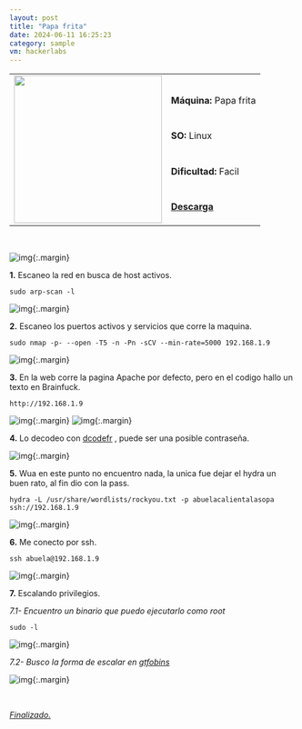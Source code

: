 ```yaml
---
layout: post
title: "Papa frita"
date: 2024-06-11 16:25:23
category: sample
vm: hackerlabs
---
```


<table class="log">
  <tr>
    <td rowspan="5"><img src="/notas/public/img/thehackerlabs/thehackerlabs.png" width=260></td>
    <td></td>
  </tr>
  <tr> <td><strong>Máquina:</strong> Papa frita </td> </tr>
  <tr> <td><strong>SO:</strong> Linux</td> </tr>
  <tr> <td><strong>Dificultad:</strong> <span class="easy">Facil</span></td> </tr>
  <tr> <td><strong><a href="https://thehackerslabs.com/papafrita/" target="_blank"> Descarga</a></strong></td> </tr>
</table>

<br>

![img](/notas/public/img/thehackerlabs/Papafrita/host.png){:.margin}

**1\.** Escaneo la red en busca de host activos.

`sudo arp-scan -l`

![img](/notas/public/img/thehackerlabs/Papafrita/arp.png){:.margin}

**2\.** Escaneo los puertos activos y servicios que corre la maquina. 

`sudo nmap -p- --open -T5 -n -Pn -sCV --min-rate=5000 192.168.1.9`

![img](/notas/public/img/thehackerlabs/Papafrita/nmap.png){:.margin}

**3\.** En la web corre la pagina Apache por defecto, pero en el codigo hallo un texto en Brainfuck.

`http://192.168.1.9`

![img](/notas/public/img/thehackerlabs/Papafrita/80.png){:.margin}
![img](/notas/public/img/thehackerlabs/Papafrita/80code.png){:.margin}

**4\.** Lo decodeo con  [dcodefr](https://www.dcode.fr/brainfuck-language) , puede ser una posible contraseña.

![img](/notas/public/img/thehackerlabs/Papafrita/brainfuck.png){:.margin}

**5\.** Wua en este punto no encuentro nada, la unica fue dejar el hydra un buen rato, al fin dio con la pass.

`hydra -L /usr/share/wordlists/rockyou.txt -p abuelacalientalasopa ssh://192.168.1.9`

![img](/notas/public/img/thehackerlabs/Papafrita/hydra.png){:.margin}

**6\.** Me conecto por ssh.

`ssh abuela@192.168.1.9`

![img](/notas/public/img/thehackerlabs/Papafrita/ssh.png){:.margin}

**7\.** Escalando privilegios.

_7.1- Encuentro un binario que puedo ejecutarlo como root_

`sudo -l`

![img](/notas/public/img/thehackerlabs/Papafrita/sudol.png){:.margin}

_7.2- Busco la forma de escalar en [gtfobins](https://gtfobins.github.io/gtfobins/node/#sudo)_

![img](/notas/public/img/thehackerlabs/Papafrita/root.png){:.margin}

<br>

<a href="#">_Finalizado._</a>